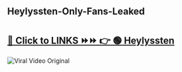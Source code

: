 
 ## Heylyssten-Only-Fans-Leaked

# <h2><a href="https://clipsfans.com/Heylyssten&ref=git">🔗 Click to LINKS ⏩⏩ 👉 🟢 Heylyssten </a></h2>

<a href="https://clipsfans.com/Heylyssten&ref=git" rel="nofollow" data-target="animated-image.originalLink"><img src="https://i.ibb.co.com/xMMVF88/686577567.gif" alt="Viral Video Original" style="max-width: 100%; display: inline-block;" data-target="animated-image.originalImage"></a>

